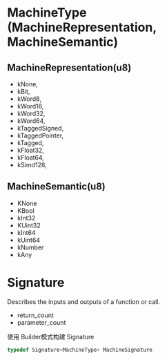 # MachineType (MachineRepresentation, MachineSemantic)
## MachineRepresentation(u8)
  * kNone,
  * kBit,
  * kWord8,
  * kWord16,
  * kWord32,
  * kWord64,
  * kTaggedSigned,
  * kTaggedPointer,
  * kTagged,
  * kFloat32,
  * kFloat64,
  * kSimd128,
## MachineSemantic(u8)
  * KNone
  * KBool
  * kInt32
  * KUint32
  * kInt64
  * kUint64
  * kNumber
  * kAny
  
# Signature<T>
<p>Describes the inputs and outputs of a function or call.</p>

* return_count
* parameter_count

<p>使用 Builder模式构建 Signature</p>

```c++
typedef Signature<MachineType> MachineSignature
```